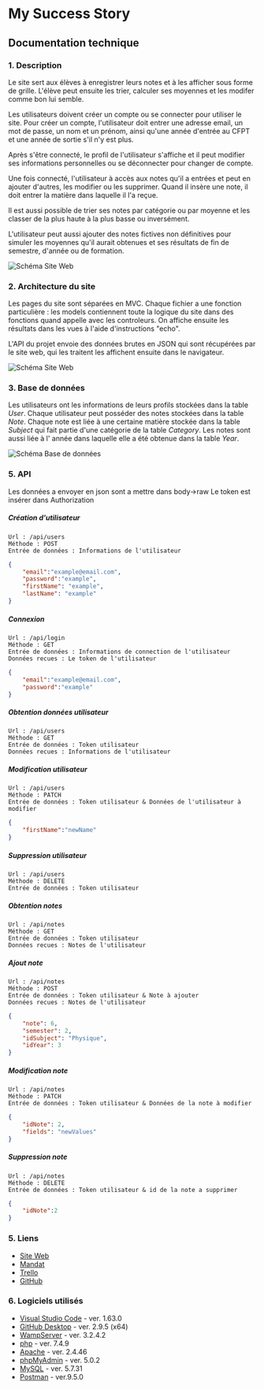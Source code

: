 # My Success Story

## Documentation technique

### 1. Description
Le site sert aux élèves à enregistrer leurs notes et à les afficher sous forme de grille. L'élève peut ensuite les trier, calculer ses moyennes et les modifer comme bon lui semble.

Les utilisateurs doivent créer un compte ou se connecter pour utiliser le site. Pour créer un compte, l'utilisateur doit entrer une adresse email, un mot de passe, un nom et un prénom, ainsi qu'une année d'entrée au CFPT et une année de sortie s'il n'y est plus.

Après s'être connecté, le profil de l'utilisateur s'affiche et il peut modifier ses informations personnelles ou se déconnecter pour changer de compte.

Une fois connecté, l'utilisateur à accès aux notes qu'il a entrées et peut en ajouter d'autres, les modifier ou les supprimer. Quand il insère une note, il doit entrer la matière dans laquelle il l'a reçue.

Il est aussi possible de trier ses notes par catégorie ou par moyenne et les classer de la plus haute à la plus basse ou inversément.

L'utilisateur peut aussi ajouter des notes fictives non définitives pour simuler les moyennes qu'il aurait obtenues et ses résultats de fin de semestre, d'année ou de formation.

![Schéma Site Web](./doc/image/useCases.png)

### 2. Architecture du site
Les pages du site sont séparées en MVC. Chaque fichier a une fonction particulière : les models contiennent toute la logique du site dans des fonctions quand appelle avec les controleurs. On affiche ensuite les résultats dans les vues à l'aide d'instructions "echo".

L'API du projet envoie des données brutes en JSON qui sont récupérées par le site web, qui les traitent les affichent ensuite dans le navigateur.

![Schéma Site Web](./doc/image/schema.png)

### 3. Base de données
Les utilisateurs ont les informations de leurs profils stockées dans la table *User*. Chaque utilisateur peut posséder des notes stockées dans la table *Note*. Chaque note est liée à une certaine matière stockée dans la table *Subject* qui fait partie d'une catégorie de la table *Category*. Les notes sont aussi liée à l' année dans laquelle elle a été obtenue dans la table *Year*.

![Schéma Base de données](./doc/image/database.png)

### 5. API

Les données a envoyer en json sont a mettre dans body->raw
Le token est insérer dans Authorization

##### Création d'utilisateur
	Url : /api/users
	Méthode : POST
	Entrée de données : Informations de l'utilisateur
```json
{
	"email":"example@email.com",
	"password":"example",
	"firstName": "example",
	"lastName": "example"
}
```
##### Connexion
	Url : /api/login
	Méthode : GET
	Entrée de données : Informations de connection de l'utilisateur
	Données recues : Le token de l'utilisateur
```json
{
	"email":"example@email.com",
	"password":"example"
}
```
##### Obtention données utilisateur
	Url : /api/users
	Méthode : GET
	Entrée de données : Token utilisateur
	Données recues : Informations de l'utilisateur
##### Modification utilisateur
	Url : /api/users
	Méthode : PATCH
	Entrée de données : Token utilisateur & Données de l'utilisateur à modifier
```json
{
	"firstName":"newName"
}
```
##### Suppression utilisateur
	Url : /api/users
	Méthode : DELETE
	Entrée de données : Token utilisateur

##### Obtention notes
	Url : /api/notes
	Méthode : GET
	Entrée de données : Token utilisateur
	Données recues : Notes de l'utilisateur
##### Ajout note
	Url : /api/notes
	Méthode : POST
	Entrée de données : Token utilisateur & Note à ajouter
	Données recues : Notes de l'utilisateur
```json
{
	"note": 6,
	"semester": 2,
	"idSubject": "Physique",
	"idYear": 3
}
```
##### Modification note
	Url : /api/notes
	Méthode : PATCH
	Entrée de données : Token utilisateur & Données de la note à modifier
```json
{
	"idNote": 2,
	"fields": "newValues"
}
```
##### Suppression note
	Url : /api/notes
	Méthode : DELETE
	Entrée de données : Token utilisateur & id de la note a supprimer
```json
{
	"idNote":2
}
```

### 5. Liens
- [Site Web](https://successstory.cfpti.ch)
- [Mandat](https://docs.google.com/document/d/16Rj2KkcCFHPPHjjAMmvoyeppWsdiO9JN/edit?usp=sharing&ouid=106752474556925767372&rtpof=true&sd=true)
- [Trello](https://trello.com/b/iweK5h2I/my-success-story)
- [GitHub](https://github.com/LAAC172003/MySuccessStory)

### 6. Logiciels utilisés
- [Visual Studio Code](https://code.visualstudio.com) - ver. 1.63.0
- [GitHub Desktop](https://github.com) - ver. 2.9.5 (x64)
- [WampServer](https://www.wampserver.com) - ver. 3.2.4.2
- [php](https://www.php.net) - ver. 7.4.9
- [Apache](https://httpd.apache.org) - ver. 2.4.46
- [phpMyAdmin](https://www.phpmyadmin.net) - ver. 5.0.2
- [MySQL](https://www.mysql.com) - ver. 5.7.31
- [Postman](https://www.postman.com) - ver.9.5.0